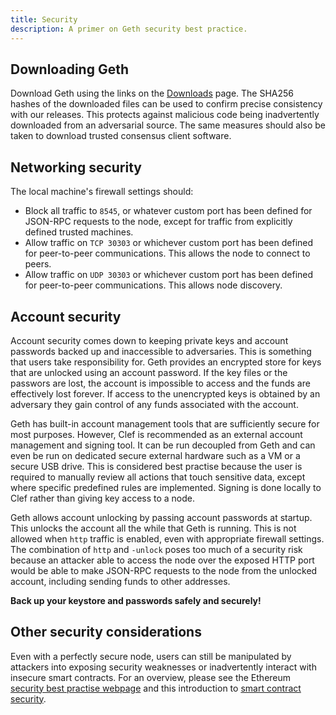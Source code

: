 ```yaml
---
title: Security
description: A primer on Geth security best practice.
---
```


## Downloading Geth

Download Geth using the links on the [Downloads](/downloads) page. The SHA256 hashes of the downloaded files can be used to confirm precise consistency with our releases. This protects against malicious code being inadvertently downloaded from an adversarial source. The same measures should also be taken to download trusted consensus client software.

## Networking security

The local machine's firewall settings should:

- Block all traffic to `8545`, or whatever custom port has been defined for JSON-RPC requests to the node, except for traffic from explicitly defined trusted machines.
- Allow traffic on `TCP 30303` or whichever custom port has been defined for peer-to-peer communications. This allows the node to connect to peers.
- Allow traffic on `UDP 30303` or whichever custom port has been defined for peer-to-peer communications. This allows node discovery.

## Account security

Account security comes down to keeping private keys and account passwords backed up and inaccessible to adversaries. This is something that users take responsibility for. Geth provides an encrypted store for keys that are unlocked using an account password. If the key files or the passwors are lost, the account is impossible to access and the funds are effectively lost forever. If access to the unencrypted keys is obtained by an adversary they gain control of any funds associated with the account.

Geth has built-in account management tools that are sufficiently secure for most purposes. However, Clef is recommended as an external account management and signing tool. It can be run decoupled from Geth and can even be run on dedicated secure external hardware such as a VM or a secure USB drive. This is considered best practise because the user is required to manually review all actions that touch sensitive data, except where specific predefined rules are implemented. Signing is done locally to Clef rather than giving key access to a node.

Geth allows account unlocking by passing account passwords at startup. This unlocks the account all the while that Geth is running. This is not allowed when `http` traffic is enabled, even with appropriate firewall settings. The combination of `http` and `-unlock` poses too much of a security risk because an attacker able to access the node over the exposed HTTP port would be able to make JSON-RPC requests to the node from the unlocked account, including sending funds to other addresses.

**Back up your keystore and passwords safely and securely!**

## Other security considerations

Even with a perfectly secure node, users can still be manipulated by attackers into exposing security weaknesses or inadvertently interact with insecure smart contracts. For an overview, please see the Ethereum [security best practise webpage](https://ethereum.org/en/security) and this introduction to [smart contract security](https://ethereum.org/en/developers/docs/smart-contracts/security).
